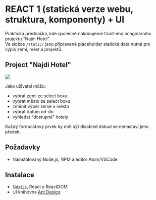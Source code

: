 # REACT 1 (statická verze webu, struktura, komponenty) + UI

Praktická přednáška, kde společně nakódujeme front-end imaginárního projektu “Najdi Hotel”.  
Ve složce `/static/` jsou připravené placeholder statické data nutné pro výpis zemí, měst a projektů.  

## Project "Najdi Hotel"

![](https://cldup.com/R3LKgAia7d.png)

Jako uživatel můžu:
- vybrat zemi ze select boxu
- vybrat město ze select boxu
- změnit výběr země a města
- vybrat datum od-do
- vyhledat "dostupné" hotely

Každý formulářový prvek by měl být disabled dokud se nenastaví jeho předek.

## Požadavky

- Nainstalovaný Node.js, NPM a editor Atom/VSCode

## Instalace

- [Next.js](https://github.com/zeit/next.js/), React a ReactDOM
- UI knihovna [Ant Design](https://ant.design/)

